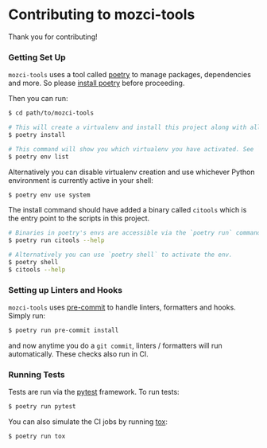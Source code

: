 # Contributing to mozci-tools

Thank you for contributing!

### Getting Set Up

`mozci-tools` uses a tool called [poetry](https://python-poetry.org/) to manage packages, dependencies and more. So please [install poetry](https://python-poetry.org/docs/#installation) before proceeding.

Then you can run:
```bash
$ cd path/to/mozci-tools

# This will create a virtualenv and install this project along with all of its dependencies into it.
$ poetry install

# This command will show you which virtualenv you have activated. See `poetry env --help` for more env management abilities.
$ poetry env list
```

Alternatively you can disable virtualenv creation and use whichever Python environment is currently active in your shell:
```bash
$ poetry env use system
```

The install command should have added a binary called `citools` which is the entry point to the scripts in this project.
```bash
# Binaries in poetry's envs are accessible via the `poetry run` command.
$ poetry run citools --help

# Alternatively you can use `poetry shell` to activate the env.
$ poetry shell
$ citools --help
```

### Setting up Linters and Hooks

`mozci-tools` uses [pre-commit](https://pre-commit.com/) to handle linters, formatters and hooks. Simply run:
```bash
$ poetry run pre-commit install
```

and now anytime you do a `git commit`, linters / formatters will run automatically. These checks also run in CI.


### Running Tests

Tests are run via the [pytest](https://docs.pytest.org/) framework. To run tests:
```bash
$ poetry run pytest
```

You can also simulate the CI jobs by running [tox](https://tox.readthedocs.io/en/latest/):
```bash
$ poetry run tox
```
